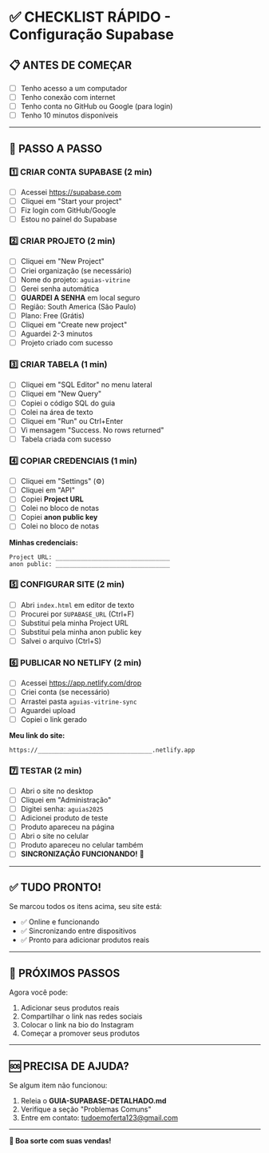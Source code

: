 # ✅ CHECKLIST RÁPIDO - Configuração Supabase

## 📋 ANTES DE COMEÇAR

- [ ] Tenho acesso a um computador
- [ ] Tenho conexão com internet
- [ ] Tenho conta no GitHub ou Google (para login)
- [ ] Tenho 10 minutos disponíveis

---

## 🚀 PASSO A PASSO

### 1️⃣ CRIAR CONTA SUPABASE (2 min)
- [ ] Acessei https://supabase.com
- [ ] Cliquei em "Start your project"
- [ ] Fiz login com GitHub/Google
- [ ] Estou no painel do Supabase

### 2️⃣ CRIAR PROJETO (2 min)
- [ ] Cliquei em "New Project"
- [ ] Criei organização (se necessário)
- [ ] Nome do projeto: `aguias-vitrine`
- [ ] Gerei senha automática
- [ ] **GUARDEI A SENHA** em local seguro
- [ ] Região: South America (São Paulo)
- [ ] Plano: Free (Grátis)
- [ ] Cliquei em "Create new project"
- [ ] Aguardei 2-3 minutos
- [ ] Projeto criado com sucesso

### 3️⃣ CRIAR TABELA (1 min)
- [ ] Cliquei em "SQL Editor" no menu lateral
- [ ] Cliquei em "New Query"
- [ ] Copiei o código SQL do guia
- [ ] Colei na área de texto
- [ ] Cliquei em "Run" ou Ctrl+Enter
- [ ] Vi mensagem "Success. No rows returned"
- [ ] Tabela criada com sucesso

### 4️⃣ COPIAR CREDENCIAIS (1 min)
- [ ] Cliquei em "Settings" (⚙️)
- [ ] Cliquei em "API"
- [ ] Copiei **Project URL**
- [ ] Colei no bloco de notas
- [ ] Copiei **anon public key**
- [ ] Colei no bloco de notas

**Minhas credenciais:**
```
Project URL: ________________________________
anon public: ________________________________
```

### 5️⃣ CONFIGURAR SITE (2 min)
- [ ] Abri `index.html` em editor de texto
- [ ] Procurei por `SUPABASE_URL` (Ctrl+F)
- [ ] Substituí pela minha Project URL
- [ ] Substituí pela minha anon public key
- [ ] Salvei o arquivo (Ctrl+S)

### 6️⃣ PUBLICAR NO NETLIFY (2 min)
- [ ] Acessei https://app.netlify.com/drop
- [ ] Criei conta (se necessário)
- [ ] Arrastei pasta `aguias-vitrine-sync`
- [ ] Aguardei upload
- [ ] Copiei o link gerado

**Meu link do site:**
```
https://________________________________.netlify.app
```

### 7️⃣ TESTAR (2 min)
- [ ] Abri o site no desktop
- [ ] Cliquei em "Administração"
- [ ] Digitei senha: `aguias2025`
- [ ] Adicionei produto de teste
- [ ] Produto apareceu na página
- [ ] Abri o site no celular
- [ ] Produto apareceu no celular também
- [ ] **SINCRONIZAÇÃO FUNCIONANDO!** 🎉

---

## ✅ TUDO PRONTO!

Se marcou todos os itens acima, seu site está:
- ✅ Online e funcionando
- ✅ Sincronizando entre dispositivos
- ✅ Pronto para adicionar produtos reais

---

## 📝 PRÓXIMOS PASSOS

Agora você pode:
1. Adicionar seus produtos reais
2. Compartilhar o link nas redes sociais
3. Colocar o link na bio do Instagram
4. Começar a promover seus produtos

---

## 🆘 PRECISA DE AJUDA?

Se algum item não funcionou:
1. Releia o **GUIA-SUPABASE-DETALHADO.md**
2. Verifique a seção "Problemas Comuns"
3. Entre em contato: tudoemoferta123@gmail.com

---

**🦅 Boa sorte com suas vendas!**

